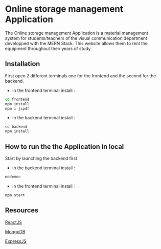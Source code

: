 # Online storage management Application

The Online storage management Application is a material management system for students/teachers of the visual communication department developped with the MERN Stack.
This website allows them to rent the equipment throughout their years of study.

## Installation

First open 2 different terminals one for the frontend and the second for the backend.

- in the frontend terminal install :

```bash
cd frontend
npm install
npm i jspdf
```

- in the backend terminal install :

```bash
cd backend
npm install

```

## How to run the the Application in local

Start by launching the backend first

- in the backend terminal install :

```bash
nodemon
```

- in the frontend terminal install :

```bash
npm start
```

## Resources

[ReactJS](https://reactjs.org/)

[MongoDB](https://www.mongodb.com/docs/)

[ExpressJS](https://expressjs.com/en/api.html)
